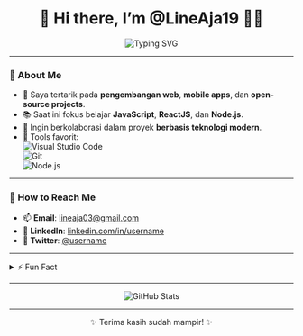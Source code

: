 <h1 align="center">👋 Hi there, I’m @LineAja19 👨‍💻</h1>  

<p align="center">
  <img src="https://readme-typing-svg.demolab.com?font=Fira+Code&size=18&pause=1000&color=00BFFF&center=true&width=440&lines=Welcome+to+my+GitHub+profile!;Frontend+and+Backend+Developer;Always+learning+new+things" alt="Typing SVG" />
</p>  

---

### 👀 About Me
- 🌟 Saya tertarik pada **pengembangan web**, **mobile apps**, dan **open-source projects**.  
- 📚 Saat ini fokus belajar **JavaScript**, **ReactJS**, dan **Node.js**.  
- 🤝 Ingin berkolaborasi dalam proyek **berbasis teknologi modern**.  
- 🔧 Tools favorit:  
  ![Visual Studio Code](https://img.shields.io/badge/Editor-VS%20Code-blue?logo=visualstudiocode&logoColor=white)  
  ![Git](https://img.shields.io/badge/Version%20Control-Git-orange?logo=git&logoColor=white)  
  ![Node.js](https://img.shields.io/badge/Runtime-Node.js-green?logo=node.js&logoColor=white)  

---

### 💬 How to Reach Me
- 📫 **Email**: lineaja03@gmail.com
- 🔗 **LinkedIn**: [linkedin.com/in/username](#)  
- 📱 **Twitter**: [@username](#)  

---

<details>
  <summary>⚡ Fun Fact</summary>
  <ul>
    <li>Saya pernah menulis kode selama 12 jam tanpa sadar 😅.</li>
    <li>Selalu antusias mencoba framework terbaru, tapi akhirnya balik ke yang lama 😂.</li>
  </ul>
</details>

---

<p align="center">
  <img src="https://github-readme-stats.vercel.app/api?username=LineAja19&show_icons=true&theme=radical" alt="GitHub Stats" />
</p>  

---

<p align="center">✨ Terima kasih sudah mampir! ✨</p>
